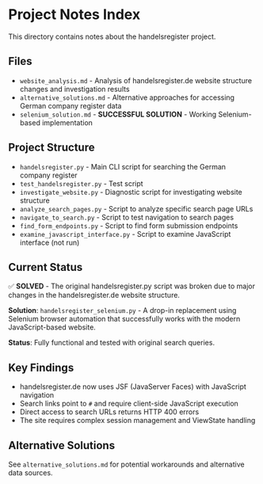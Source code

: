 # Project Notes Index

This directory contains notes about the handelsregister project.

## Files

- `website_analysis.md` - Analysis of handelsregister.de website structure changes and investigation results
- `alternative_solutions.md` - Alternative approaches for accessing German company register data
- `selenium_solution.md` - **SUCCESSFUL SOLUTION** - Working Selenium-based implementation

## Project Structure

- `handelsregister.py` - Main CLI script for searching the German company register
- `test_handelsregister.py` - Test script
- `investigate_website.py` - Diagnostic script for investigating website structure
- `analyze_search_pages.py` - Script to analyze specific search page URLs
- `navigate_to_search.py` - Script to test navigation to search pages
- `find_form_endpoints.py` - Script to find form submission endpoints
- `examine_javascript_interface.py` - Script to examine JavaScript interface (not run)

## Current Status

✅ **SOLVED** - The original handelsregister.py script was broken due to major changes in the handelsregister.de website structure.

**Solution**: `handelsregister_selenium.py` - A drop-in replacement using Selenium browser automation that successfully works with the modern JavaScript-based website.

**Status**: Fully functional and tested with original search queries.

## Key Findings

- handelsregister.de now uses JSF (JavaServer Faces) with JavaScript navigation
- Search links point to `#` and require client-side JavaScript execution
- Direct access to search URLs returns HTTP 400 errors
- The site requires complex session management and ViewState handling

## Alternative Solutions

See `alternative_solutions.md` for potential workarounds and alternative data sources.
